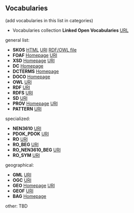 
## Vocabularies

(add vocabularies in this list in categories)

* Vocabularies collection **Linked Open Vocabularies** [URL](http://lov.okfn.org/dataset/lov)

general list:
* **SKOS** [HTML](https://www.w3.org/2009/08/skos-reference/skos.html#) [URI](http://www.w3.org/2004/02/skos/core#)
  [RDF/OWL file](http://www.w3.org/TR/skos-reference/skos.rdf)
* **FOAF** [Homepage](http://www.foaf-project.org/)  [URI](http://xmlns.com/foaf/0.1/)
* **XSD**  [Homepage](http://www.w3.org/2001/XMLSchema) [URI](http://www.w3.org/2001/XMLSchema)
* **DC** [Homepage](http://purl.org/dc/elements/1.1/)
* **DCTERMS** [Homepage](http://purl.org/dc/terms/)
* **DOCO** [Homepage](http://purl.org/spar/doco/)
* **OWL** [URI](http://www.w3.org/2002/07/owl#)
* **RDF** [URI](http://www.w3.org/1999/02/22-rdf-syntax-ns#)
* **RDFS** [URI](http://www.w3.org/2000/01/rdf-schema#)
* **SD** [URI](http://www.w3.org/ns/sparql-service-description#)
* **PROV** [Homepage](http://www.w3.org/TR/prov-o/) [URI](http://www.w3.org/ns/prov#)
* **PATTERN** [URI](http://www.essepuntato.it/2008/12/pattern#)

specialized:

* **NEN3610** [URI](http://data.informatiehuisruimte.nl/def/nen3610#)
* **PDOK_PDOK** [URI](http://data.pdok.nl/def/pdok#)
* **RO** [URI](http://data.informatiehuisruimte.nl/def/ro#)
* **RO_BEG** [URI](http://data.informatiehuisruimte.nl/ro/id/begrip/)
* **RO_NEN3610_BEG** [URI](http://data.informatiehuisruimte.nl/nen3610/id/begrip/)
* **RO_SYM** [URI](http://data.informatiehuisruimte.nl/ro/id/symbool/)

geographical:
* **GML** [URI](http://www.opengis.net/ont/gml#)
* **OGC** [URI](http://www.opengis.net/ont/geosparql#)
* **GEO**  [Homepage](http://www.w3.org/2003/01/geo/) [URI](http://www.w3.org/2003/01/geo/wgs84_pos)
* **GEOF** [URI](http://www.mindswap.org/2003/owl/geo/geoFeatures20040307.owl)
* **BAG**  [Homepage](http://lod.geodan.nl/vocab/bag/index.html)

other:
TBD
